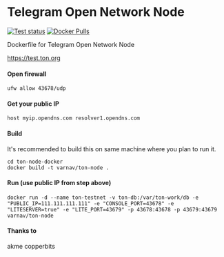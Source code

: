 # Telegram Open Network Node

[![Test status](https://api.travis-ci.org/varnav/ton-node-docker.svg?branch=master)](https://travis-ci.org/varnav/ton-node-docker) [![Docker Pulls](https://img.shields.io/docker/pulls/varnav/ton-node.svg)](https://hub.docker.com/r/varnav/ton-node)

Dockerfile for Telegram Open Network Node

https://test.ton.org

#### Open firewall

`ufw allow 43678/udp`

#### Get your public IP

`host myip.opendns.com resolver1.opendns.com`

#### Build

It's recommended to build this on same machine where you plan to run it.

```git clone https://github.com/varnav/ton-node-docker.git
cd ton-node-docker
docker build -t varnav/ton-node .
```

#### Run (use public IP from step above)

```docker run -d --name ton-testnet -v ton-db:/var/ton-work/db -e "PUBLIC_IP=111.111.111.111" -e "CONSOLE_PORT=43678" -e "LITESERVER=true" -e "LITE_PORT=43679" -p 43678:43678 -p 43679:43679 varnav/ton-node```

#### Thanks to

akme
copperbits